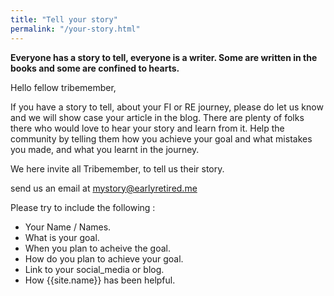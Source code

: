 ```yaml
---
title: "Tell your story"
permalink: "/your-story.html"
---
```


**Everyone has a story to tell, everyone is a writer. Some are written in the books and some are confined to hearts.**


Hello fellow tribemember,

If you have a story to tell, about your FI or RE journey, please do let us know and we will show case your article in the blog.
There are plenty of folks there who would love to hear your story and learn from it. 
Help the community by telling them how you achieve your goal and what mistakes you made, and what you learnt in the journey.


We here invite all Tribemember, to tell us their story.

send us an email at [mystory@earlyretired.me](mailto:mystory@earlyretired.me)

Please try to include the following :

<ul class="is-style-checkmark-list">
<li>Your Name / Names.</li>
<li>What is your goal.</li>
<li>When you plan to acheive the goal.</li>
<li>How do you plan to achieve your goal.</li>
<li>Link to your social_media or blog.</li>
<li>How {{site.name}} has been helpful.</li>
</ul>
